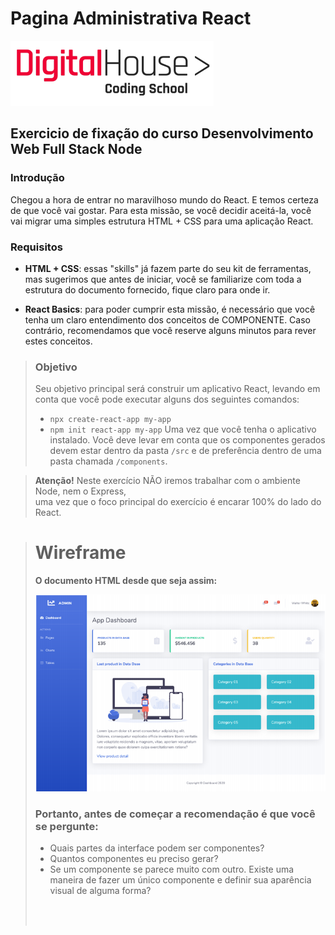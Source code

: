 # Pagina Administrativa React
![Digital House](/src/assets/logoDH.png)
## Exercicio de fixação do curso Desenvolvimento Web Full Stack Node

### Introdução
Chegou a hora de entrar no maravilhoso mundo do React. E temos certeza de que você
vai gostar.
Para esta missão, se você decidir aceitá-la, você vai migrar uma simples estrutura
HTML + CSS para uma aplicação React.

### Requisitos
-  **HTML + CSS**: essas "skills" já fazem parte do seu kit de ferramentas, mas sugerimos
que antes de iniciar, você se familiarize com toda a estrutura do documento fornecido,
fique claro para onde ir.

-  **React Basics**: para poder cumprir esta missão, é necessário que você tenha um claro
entendimento dos conceitos de COMPONENTE. Caso contrário, recomendamos que
você reserve alguns minutos para rever estes conceitos.

> ### Objetivo
> Seu objetivo principal será construir um aplicativo React, levando em conta que você
> pode executar alguns dos seguintes comandos:
>
> -    `npx create-react-app my-app` 
> -    `npm init react-app my-app`
> Uma vez que você tenha o aplicativo instalado. Você deve levar em conta que os
> componentes gerados devem estar dentro da pasta `/​src` e de preferência dentro de
> uma pasta chamada `​/components`. 

> **Atenção!** ​Neste exercício NÃO iremos trabalhar com o ambiente Node, nem o Express,<br>
> uma vez que o foco principal do exercício é encarar 100% do lado do React.

> # Wireframe
> **O documento HTML desde que seja assim:**<br>
>
> ![Whireframe](/src/assets/wireframe.png)<br>
>
> ### Portanto, antes de começar a recomendação é que você se pergunte:
>
> - Quais partes da interface podem ser componentes?
> - Quantos componentes eu preciso gerar?
> - Se um componente se parece muito com outro. Existe uma maneira de fazer um
>   único componente e definir sua aparência visual de alguma forma?
> <br>
> <br>







